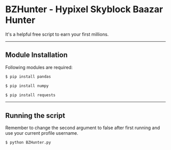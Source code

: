 # BZHunter - Hypixel Skyblock Baazar Hunter
It's a helpful free script to earn your first millions.
____________________________________________________________
## Module Installation
Following modules are required:
```bash
$ pip install pandas
```
```bash
$ pip install numpy
```
```bash
$ pip install requests
```
____________________________________________________________
## Running the script
Remember to change the second argument to false after first running and use your current profile username.
```bash
$ python BZHunter.py
```

